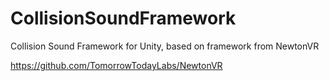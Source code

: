 # CollisionSoundFramework
Collision Sound Framework for Unity, based on framework from NewtonVR


https://github.com/TomorrowTodayLabs/NewtonVR